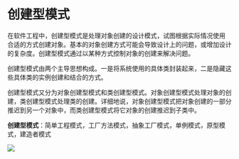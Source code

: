 # 创建型模式

在软件工程中，创建型模式是处理对象创建的设计模式，试图根据实际情况使用 合适的方式创建对象。基本的对象创建方式可能会导致设计上的问题，或增加设计的复杂度。创建型模式通过以某种方式控制对象的创建来解决问题。

创建型模式由两个主导思想构成。一是将系统使用的具体类封装起来，二是隐藏这些具体类的实例创建和结合的方式。

创建型模式又分为对象创建型模式和类创建型模式。对象创建型模式处理对象的创建，类创建型模式处理类的创建。详细地说，对象创建型模式把对象创建的一部分推迟到另一个对象中，而类创建型模式将它对象的创建推迟到子类中。

**创建型模式**：简单工程模式，工厂方法模式，抽象工厂模式，单例模式，原型模式，建造者模式

![](http://ww1.sinaimg.cn/large/005PjuVtgy1fxuqws3ctuj30d00objs2.jpg)